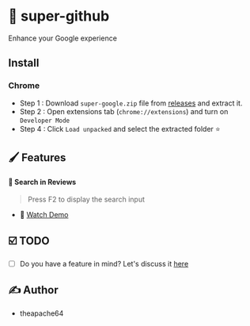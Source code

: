 # :rocket: super-github

Enhance your Google experience

## Install

### Chrome

- Step 1 : Download `super-google.zip` file from [releases](https://github.com/theapache64/super-google/releases/latest) and extract it. 
- Step 2 : Open extensions tab (`chrome://extensions`) and turn on `Developer Mode`
- Step 4 : Click `Load unpacked` and select the extracted folder :star:

## :paintbrush: Features

#### :baby_bottle: Search in Reviews

> Press F2 to display the search input

- 🎥 [Watch Demo](https://youtu.be/4NTenFKUG3g)

## :ballot_box_with_check: TODO

- [ ] Do you have a feature in mind? Let's discuss it [here](https://github.com/theapache64/super-google/issues/new?labels=enhancement)

## :writing_hand: Author

- theapache64